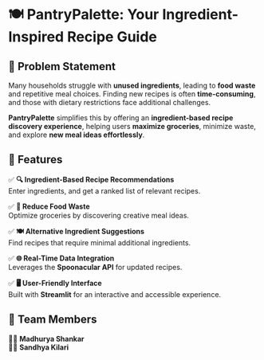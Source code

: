# 🍽️ PantryPalette: Your Ingredient-Inspired Recipe Guide  

## 📌 Problem Statement  
Many households struggle with **unused ingredients**, leading to **food waste** and repetitive meal choices. Finding new recipes is often **time-consuming**, and those with dietary restrictions face additional challenges.  

**PantryPalette** simplifies this by offering an **ingredient-based recipe discovery experience**, helping users **maximize groceries**, minimize waste, and explore **new meal ideas effortlessly**.  

## 🚀 Features  
✅ **🔍 Ingredient-Based Recipe Recommendations**  
   Enter ingredients, and get a ranked list of relevant recipes.  

✅ **🌱 Reduce Food Waste**  
   Optimize groceries by discovering creative meal ideas.  

✅ **🍽️ Alternative Ingredient Suggestions**  
   Find recipes that require minimal additional ingredients.  

✅ **🌐 Real-Time Data Integration**  
   Leverages the **Spoonacular API** for updated recipes.  

✅ **🖥️ User-Friendly Interface**  
   Built with **Streamlit** for an interactive and accessible experience.  

## 👥 Team Members  
👩‍💻 **Madhurya Shankar**  
👩‍💻 **Sandhya Kilari**  
